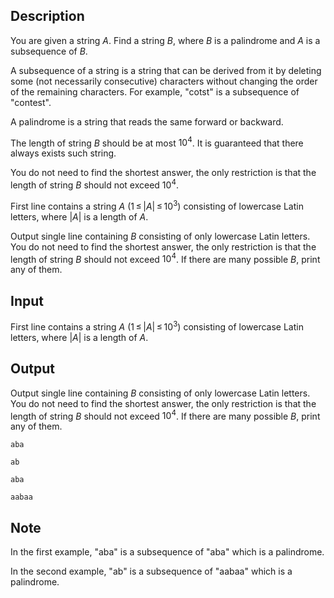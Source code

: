 ## Description

<div><p>You are given a string <span class="tex-span"><i>A</i></span>. Find a string <span class="tex-span"><i>B</i></span>, where <span class="tex-span"><i>B</i></span> is a palindrome and <span class="tex-span"><i>A</i></span> is a subsequence of <span class="tex-span"><i>B</i></span>.</p><p>A subsequence of a string is a string that can be derived from it by deleting some (not necessarily consecutive) characters without changing the order of the remaining characters. For example, "<span class="tex-font-style-tt">cotst</span>" is a subsequence of "<span class="tex-font-style-tt">contest</span>".</p><p>A palindrome is a string that reads the same forward or backward.</p><p>The length of string <span class="tex-span"><i>B</i></span> should be at most <span class="tex-span">10<sup class="upper-index">4</sup></span>. It is guaranteed that there always exists such string.</p><p>You do not need to find the shortest answer, the only restriction is that the length of string <span class="tex-span"><i>B</i></span> should not exceed <span class="tex-span">10<sup class="upper-index">4</sup></span>.</p></div><div class="input-specification"><p>First line contains a string <span class="tex-span"><i>A</i></span> (<span class="tex-span">1 ≤ |<i>A</i>| ≤ 10<sup class="upper-index">3</sup></span>) consisting of lowercase Latin letters, where <span class="tex-span">|<i>A</i>|</span> is a length of <span class="tex-span"><i>A</i></span>.</p></div><div class="output-specification"><p>Output single line containing <span class="tex-span"><i>B</i></span> consisting of only lowercase Latin letters. You do not need to find the shortest answer, the only restriction is that the length of string <span class="tex-span"><i>B</i></span> should not exceed <span class="tex-span">10<sup class="upper-index">4</sup></span>. If there are many possible <span class="tex-span"><i>B</i></span>, print any of them.</p></div>

## Input

<p>First line contains a string <span class="tex-span"><i>A</i></span> (<span class="tex-span">1 ≤ |<i>A</i>| ≤ 10<sup class="upper-index">3</sup></span>) consisting of lowercase Latin letters, where <span class="tex-span">|<i>A</i>|</span> is a length of <span class="tex-span"><i>A</i></span>.</p>

## Output

<p>Output single line containing <span class="tex-span"><i>B</i></span> consisting of only lowercase Latin letters. You do not need to find the shortest answer, the only restriction is that the length of string <span class="tex-span"><i>B</i></span> should not exceed <span class="tex-span">10<sup class="upper-index">4</sup></span>. If there are many possible <span class="tex-span"><i>B</i></span>, print any of them.</p>





```input1
aba

```




```input2
ab

```




```output1
aba
```




```output2
aabaa
```



## Note

<p>In the first example, "<span class="tex-font-style-tt">aba</span>" is a subsequence of "<span class="tex-font-style-tt">aba</span>" which is a palindrome.</p><p>In the second example, "<span class="tex-font-style-tt">ab</span>" is a subsequence of "<span class="tex-font-style-tt">aabaa</span>" which is a palindrome.</p>
